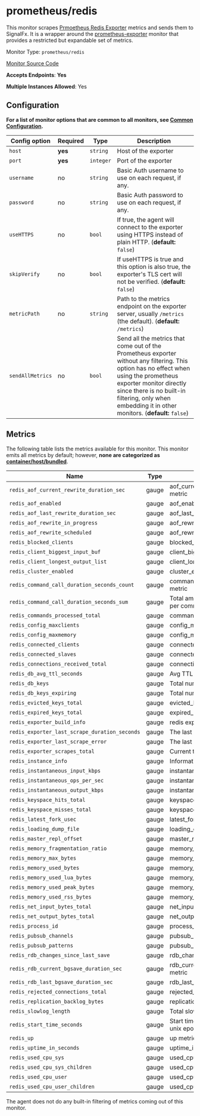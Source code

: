 <!--- GENERATED BY gomplate from scripts/docs/monitor-page.md.tmpl --->

# prometheus/redis

This monitor scrapes [Prmoetheus Redis
Exporter](https://github.com/oliver006/redis_exporter) metrics and sends
them to SignalFx.  It is a wrapper around the
[prometheus-exporter](./prometheus-exporter.md) monitor that provides a
restricted but expandable set of metrics.


Monitor Type: `prometheus/redis`

[Monitor Source Code](https://github.com/signalfx/signalfx-agent/tree/master/internal/monitors/prometheus/redis)

**Accepts Endpoints**: **Yes**

**Multiple Instances Allowed**: Yes

## Configuration

**For a list of monitor options that are common to all monitors, see [Common
Configuration](../monitor-config.md#common-configuration).**


| Config option | Required | Type | Description |
| --- | --- | --- | --- |
| `host` | **yes** | `string` | Host of the exporter |
| `port` | **yes** | `integer` | Port of the exporter |
| `username` | no | `string` | Basic Auth username to use on each request, if any. |
| `password` | no | `string` | Basic Auth password to use on each request, if any. |
| `useHTTPS` | no | `bool` | If true, the agent will connect to the exporter using HTTPS instead of plain HTTP. (**default:** `false`) |
| `skipVerify` | no | `bool` | If useHTTPS is true and this option is also true, the exporter's TLS cert will not be verified. (**default:** `false`) |
| `metricPath` | no | `string` | Path to the metrics endpoint on the exporter server, usually `/metrics` (the default). (**default:** `/metrics`) |
| `sendAllMetrics` | no | `bool` | Send all the metrics that come out of the Prometheus exporter without any filtering.  This option has no effect when using the prometheus exporter monitor directly since there is no built-in filtering, only when embedding it in other monitors. (**default:** `false`) |


## Metrics

The following table lists the metrics available for this monitor.
This monitor emits all metrics by default; however, **none are categorized as [container/host/bundled](https://docs.signalfx.com/en/latest/admin-guide/usage.html#about-custom-bundled-and-high-resolution-metrics)**.


| Name | Type | Description |
| ---  | ---  | ---         |
| `redis_aof_current_rewrite_duration_sec` | gauge | aof_current_rewrite_duration_sec metric |
| `redis_aof_enabled` | gauge | aof_enabled metric |
| `redis_aof_last_rewrite_duration_sec` | gauge | aof_last_rewrite_duration_sec metric |
| `redis_aof_rewrite_in_progress` | gauge | aof_rewrite_in_progress metric |
| `redis_aof_rewrite_scheduled` | gauge | aof_rewrite_scheduled metric |
| `redis_blocked_clients` | gauge | blocked_clients metric |
| `redis_client_biggest_input_buf` | gauge | client_biggest_input_buf metric |
| `redis_client_longest_output_list` | gauge | client_longest_output_list metric |
| `redis_cluster_enabled` | gauge | cluster_enabled metric |
| `redis_command_call_duration_seconds_count` | gauge | command_call_duration_seconds_count metric |
| `redis_command_call_duration_seconds_sum` | gauge | Total amount of time in seconds spent per command |
| `redis_commands_processed_total` | gauge | commands_processed_total metric |
| `redis_config_maxclients` | gauge | config_maxclients metric |
| `redis_config_maxmemory` | gauge | config_maxmemory metric |
| `redis_connected_clients` | gauge | connected_clients metric |
| `redis_connected_slaves` | gauge | connected_slaves metric |
| `redis_connections_received_total` | gauge | connections_received_total metric |
| `redis_db_avg_ttl_seconds` | gauge | Avg TTL in seconds |
| `redis_db_keys` | gauge | Total number of keys by DB |
| `redis_db_keys_expiring` | gauge | Total number of expiring keys by DB |
| `redis_evicted_keys_total` | gauge | evicted_keys_total metric |
| `redis_expired_keys_total` | gauge | expired_keys_total metric |
| `redis_exporter_build_info` | gauge | redis exporter build_info |
| `redis_exporter_last_scrape_duration_seconds` | gauge | The last scrape duration |
| `redis_exporter_last_scrape_error` | gauge | The last scrape error status |
| `redis_exporter_scrapes_total` | gauge | Current total redis scrapes |
| `redis_instance_info` | gauge | Information about the Redis instance |
| `redis_instantaneous_input_kbps` | gauge | instantaneous_input_kbps metric |
| `redis_instantaneous_ops_per_sec` | gauge | instantaneous_ops_per_sec metric |
| `redis_instantaneous_output_kbps` | gauge | instantaneous_output_kbps metric |
| `redis_keyspace_hits_total` | gauge | keyspace_hits_total metric |
| `redis_keyspace_misses_total` | gauge | keyspace_misses_total metric |
| `redis_latest_fork_usec` | gauge | latest_fork_usec metric |
| `redis_loading_dump_file` | gauge | loading_dump_file metric |
| `redis_master_repl_offset` | gauge | master_repl_offset metric |
| `redis_memory_fragmentation_ratio` | gauge | memory_fragmentation_ratio metric |
| `redis_memory_max_bytes` | gauge | memory_max_bytes metric |
| `redis_memory_used_bytes` | gauge | memory_used_bytes metric |
| `redis_memory_used_lua_bytes` | gauge | memory_used_lua_bytes metric |
| `redis_memory_used_peak_bytes` | gauge | memory_used_peak_bytes metric |
| `redis_memory_used_rss_bytes` | gauge | memory_used_rss_bytes metric |
| `redis_net_input_bytes_total` | gauge | net_input_bytes_total metric |
| `redis_net_output_bytes_total` | gauge | net_output_bytes_total metric |
| `redis_process_id` | gauge | process_id metric |
| `redis_pubsub_channels` | gauge | pubsub_channels metric |
| `redis_pubsub_patterns` | gauge | pubsub_patterns metric |
| `redis_rdb_changes_since_last_save` | gauge | rdb_changes_since_last_save metric |
| `redis_rdb_current_bgsave_duration_sec` | gauge | rdb_current_bgsave_duration_sec metric |
| `redis_rdb_last_bgsave_duration_sec` | gauge | rdb_last_bgsave_duration_sec metric |
| `redis_rejected_connections_total` | gauge | rejected_connections_total metric |
| `redis_replication_backlog_bytes` | gauge | replication_backlog_bytes metric |
| `redis_slowlog_length` | gauge | Total slowlog |
| `redis_start_time_seconds` | gauge | Start time of the Redis instance since unix epoch in seconds |
| `redis_up` | gauge | up metric |
| `redis_uptime_in_seconds` | gauge | uptime_in_seconds metric |
| `redis_used_cpu_sys` | gauge | used_cpu_sys metric |
| `redis_used_cpu_sys_children` | gauge | used_cpu_sys_children metric |
| `redis_used_cpu_user` | gauge | used_cpu_user metric |
| `redis_used_cpu_user_children` | gauge | used_cpu_user_children metric |


The agent does not do any built-in filtering of metrics coming out of this
monitor.


